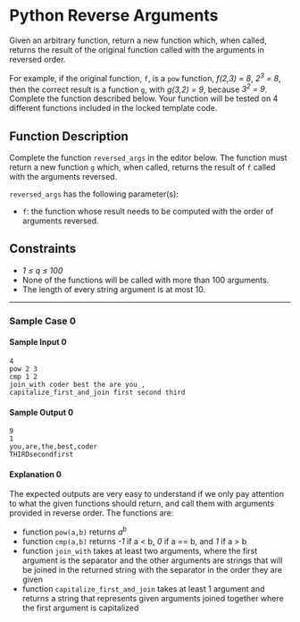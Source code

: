# Python Reverse Arguments

Given an arbitrary function, return a new function which, when called, returns the result of the original function called with the arguments in reversed order.

For example, if the original function, `f`, is a `pow` function, *f(2,3) = 8*, *2<sup>3</sup> = 8*, then the correct result is a function `g`, with *g(3,2) = 9*, because *3<sup>2</sup> = 9*. Complete the function described below. Your function will be tested on 4 different functions included in the locked template code.


## Function Description

Complete the function `reversed_args` in the editor below. The function must return a new function `g` which, when called, returns the result of `f` called with the arguments reversed.


`reversed_args` has the following parameter(s):
* `f`: the function whose result needs to be computed with the order of arguments reversed.


## Constraints

* *1 ≤ q ≤ 100*
* None of the functions will be called with more than 100 arguments.
* The length of every string argument is at most 10.

---

### Sample Case 0
#### Sample Input 0

```
4
pow 2 3
cmp 1 2
join_with coder best the are you ,
capitalize_first_and_join first second third
```

#### Sample Output 0

```
9
1
you,are,the,best,coder
THIRDsecondfirst
```

#### Explanation 0

The expected outputs are very easy to understand if we only pay attention to what the given functions should return, and call them with arguments provided in reverse order. The functions are:

* function `pow(a,b)` returns *a<sup>b</sup>*
* function `cmp(a,b)` returns *-1* if a < b, *0* if a == b, and *1* if a > b
* function `join_with` takes at least two arguments, where the first argument is the separator and the other arguments are strings that will be joined in the returned string with the separator in the order they are given
* function `capitalize_first_and_join` takes at least 1 argument and returns a string that represents given arguments joined together where the first argument is capitalized
